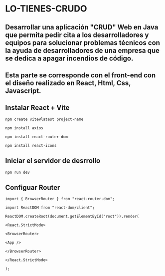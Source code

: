 # LO-TIENES-CRUDO
## Desarrollar una aplicación "CRUD" Web en Java que permita pedir cita a los desarrolladores y equipos para solucionar problemas técnicos con la ayuda de desarrolladores de una empresa que se dedica a apagar incendios de código.
## Esta parte se corresponde con el front-end con el diseño realizado en React, Html, Css, Javascript.

## Instalar React + Vite
```
npm create vite@latest project-name

npm install axios

npm install react-router-dom

npm install react-icons
```

## Iniciar el servidor de desrrollo

```
npm run dev

```

## Configuar Router
```
import { BrowserRouter } from "react-router-dom";

import ReactDOM from "react-dom/client";

ReactDOM.createRoot(document.getElementById("root")).render(

<React.StrictMode>
  
<BrowserRouter>
    
<App />
      
</BrowserRouter>
    
</React.StrictMode>
  
);
```



